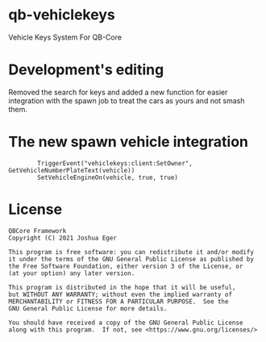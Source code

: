 # qb-vehiclekeys
Vehicle Keys System For QB-Core 

# Development's editing
Removed the search for keys and added a new function for easier integration with the spawn job to treat the cars as yours and not smash them.

# The new spawn vehicle integration

```
        TriggerEvent("vehiclekeys:client:SetOwner", GetVehicleNumberPlateText(vehicle))
        SetVehicleEngineOn(vehicle, true, true)
```

# License

    QBCore Framework
    Copyright (C) 2021 Joshua Eger

    This program is free software: you can redistribute it and/or modify
    it under the terms of the GNU General Public License as published by
    the Free Software Foundation, either version 3 of the License, or
    (at your option) any later version.

    This program is distributed in the hope that it will be useful,
    but WITHOUT ANY WARRANTY; without even the implied warranty of
    MERCHANTABILITY or FITNESS FOR A PARTICULAR PURPOSE.  See the
    GNU General Public License for more details.

    You should have received a copy of the GNU General Public License
    along with this program.  If not, see <https://www.gnu.org/licenses/>
